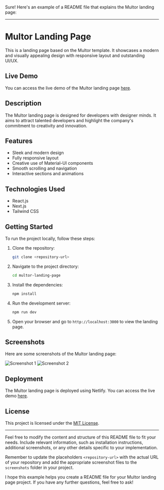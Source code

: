 Sure! Here's an example of a README file that explains the Multor landing page:

---

# Multor Landing Page

This is a landing page based on the Multor template. It showcases a modern and visually appealing design with responsive layout and outstanding UI/UX.

## Live Demo

You can access the live demo of the Multor landing page [here](https://multor-landing-page.netlify.app/).

## Description

The Multor landing page is designed for developers with designer minds. It aims to attract talented developers and highlight the company's commitment to creativity and innovation.

## Features

- Sleek and modern design
- Fully responsive layout
- Creative use of Material-UI components
- Smooth scrolling and navigation
- Interactive sections and animations

## Technologies Used

- React.js
- Next.js
- Tailwind CSS

## Getting Started

To run the project locally, follow these steps:

1. Clone the repository:

   ```bash
   git clone <repository-url>
   ```

2. Navigate to the project directory:

   ```bash
   cd multor-landing-page
   ```

3. Install the dependencies:

   ```bash
   npm install
   ```

4. Run the development server:

   ```bash
   npm run dev
   ```

5. Open your browser and go to `http://localhost:3000` to view the landing page.

## Screenshots

Here are some screenshots of the Multor landing page:

![Screenshot 1](./screenshots/screenshot1.png)
![Screenshot 2](./screenshots/screenshot2.png)

## Deployment

The Multor landing page is deployed using Netlify. You can access the live demo [here](https://multor-landing-page.netlify.app/).

## License

This project is licensed under the [MIT License](LICENSE).

---

Feel free to modify the content and structure of this README file to fit your needs. Include relevant information, such as installation instructions, additional screenshots, or any other details specific to your implementation.

Remember to update the placeholders `<repository-url>` with the actual URL of your repository and add the appropriate screenshot files to the `screenshots` folder in your project.

I hope this example helps you create a README file for your Multor landing page project. If you have any further questions, feel free to ask!
